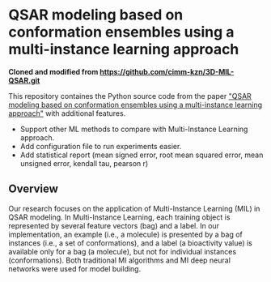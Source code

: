 # QSAR modeling based on conformation ensembles using a multi-instance learning approach
**Cloned and modified from https://github.com/cimm-kzn/3D-MIL-QSAR.git**  

This repository containes the Python source code from the paper ["QSAR modeling based on conformation ensembles using a
multi-instance learning approach"](https://pubs.acs.org/doi/10.1021/acs.jcim.1c00692) with additional features.

- Support other ML methods to compare with Multi-Instance Learning approach.
- Add configuration file to run experiments easier.
- Add statistical report (mean signed error, root mean squared error, mean unsigned error, kendall tau, pearson r)


## Overview
Our research focuses on the application of Multi-Instance Learning (MIL) in QSAR modeling.
In Multi-Instance Learning, each training object is represented by several feature
vectors (bag) and a label. In our implementation, an example (i.e., a molecule) is presented
by a bag of instances (i.e., a set of conformations), and a label (a bioactivity value) is available
only for a bag (a molecule), but not for individual instances (conformations).
Both traditional MI algorithms and MI deep neural networks were used for model building.

